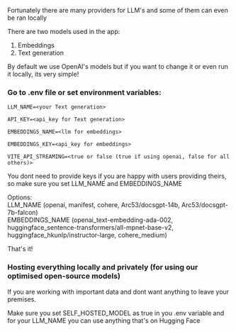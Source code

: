 Fortunately there are many providers for LLM's and some of them can even be ran locally

There are two models used in the app:
1. Embeddings
2. Text generation

By default we use OpenAI's models but if you want to change it or even run it locally, its very simple!

### Go to .env file or set environment variables:

`LLM_NAME=<your Text generation>`

`API_KEY=<api_key for Text generation>`

`EMBEDDINGS_NAME=<llm for embeddings>`

`EMBEDDINGS_KEY=<api_key for embeddings>`

`VITE_API_STREAMING=<true or false (true if using openai, false for all others)>`

You dont need to provide keys if you are happy with users providing theirs, so make sure you set LLM_NAME and EMBEDDINGS_NAME

Options:  
LLM_NAME (openai, manifest, cohere, Arc53/docsgpt-14b, Arc53/docsgpt-7b-falcon)  
EMBEDDINGS_NAME (openai_text-embedding-ada-002, huggingface_sentence-transformers/all-mpnet-base-v2, huggingface_hkunlp/instructor-large, cohere_medium)

That's it!

### Hosting everything locally and privately (for using our optimised open-source models)
If you are working with important data and dont want anything to leave your premises.

Make sure you set SELF_HOSTED_MODEL as true in you .env variable and for your LLM_NAME you can use anything that's on Hugging Face 
